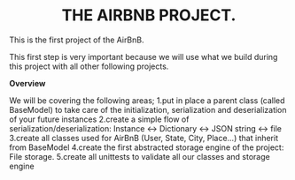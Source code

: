 <h1 align="center">THE AIRBNB PROJECT.</h1>
This is the first project of the AirBnB.

This first step is very important because we will use what we build during this project with all other following projects.

**Overview**
  
We will be covering the following areas;
    1.put in place a parent class (called BaseModel) to take care of the initialization, serialization and deserialization of your future instances
    2.create a simple flow of serialization/deserialization: Instance <-> Dictionary <-> JSON string <-> file
    3.create all classes used for AirBnB (User, State, City, Place…) that inherit from BaseModel
    4.create the first abstracted storage engine of the project: File storage.
    5.create all unittests to validate all our classes and storage engine
